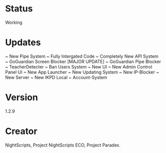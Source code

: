 # Status
Working
# Updates
~ New Pipe System
~ Fully Intergated Code
~ Completely New API System
~ GoGuardian Screen Blocker [MAJOR UPDATE]
~ GoGuardian Pipe Blocker
~ TeacherDetecter
~ Ban Users System
~ New UI
~ New Admin Control Panel UI
~ New App Launcher
~ New Updating System
~ New IP-Blocker
~ New Server
~ New IKPD Local
~ Account-System
# Version
1.2.9
# Creator
NightScripts, Project NightScripts ECO, Project Paradex.
